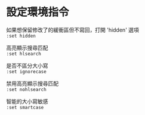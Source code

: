 # 設定環境指令

如果想保留修改了的緩衝區但不寫回，打開 'hidden' 選項  
`:set hidden`

高亮顯示搜尋匹配  
`:set hlsearch`

是否不區分大小寫  
`:set ignorecase`

禁用高亮顯示搜尋匹配  
`:set nohlsearch`

智能的大小寫敏感  
`:set smartcase`


